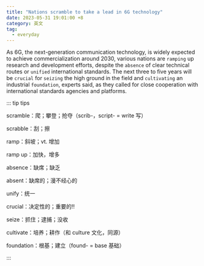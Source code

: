 ```yaml
---
title: "Nations scramble to take a lead in 6G technology"
date: 2023-05-31 19:01:00 +8
category: 英文
tag:
  - everyday
---
```


As 6G, the next-generation communication technology, is widely expected to achieve commercialization around 2030, various nations are `ramping` up research and development efforts, despite the `absence` of clear technical routes or `unified` international standards. The next three to five years will be `crucial` for `seizing` the high ground in the field and `cultivating` an industrial `foundation`, experts said, as they called for close cooperation with international standards agencies and platforms.

::: tip tips

scramble：爬；攀登；抢夺（scrib-，script- = write 写）

scrabble：刮；擦

ramp：斜坡；vt. 增加

ramp up：加快，增多

absence：缺席；缺乏

absent：缺席的；漫不经心的

unify：统一

crucial：决定性的；重要的‼️

seize：抓住；逮捕；没收

cultivate：培养；耕作（和 culture 文化，同源）

foundation：根基；建立（found- = base 基础）

:::
